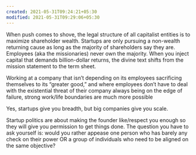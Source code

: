 ```yaml
---
created: 2021-05-31T09:24:21+05:30
modified: 2021-05-31T09:29:06+05:30
---
```


When push comes to shove, the legal structure of all capitalist entities is to maximize shareholder wealth. Startups are only pursuing a non-wealth returning cause as long as the majority of shareholders say they are. Employees (aka the missionaries) never own the majority. When you inject capital that demands billion-dollar returns, the divine text shifts from the mission statement to the term sheet.

Working at a company that isn’t depending on its employees sacrificing themselves to its “greater good,” and where employees don’t have to deal with the existential threat of their company always being on the edge of failure, strong work/life boundaries are much more possible

Yes, startups give you breadth, but big companies give you scale.


Startup politics are about making the founder like/respect you enough so they will give you permission to get things done. The question you have to ask yourself is: would you rather appease one person who has barely any check on their power OR a group of individuals who need to be aligned on the same objective?

